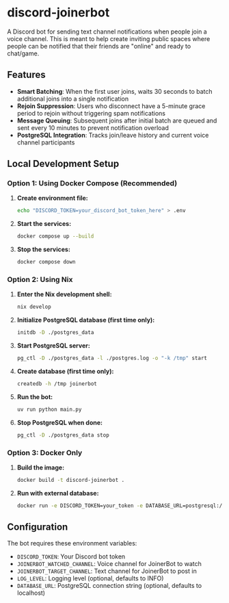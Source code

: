 # discord-joinerbot

A Discord bot for sending text channel notifications when people join a voice channel.
This is meant to help create inviting public spaces where people can be notified that
their friends are "online" and ready to chat/game.

## Features

- **Smart Batching**: When the first user joins, waits 30 seconds to batch additional joins into a single notification
- **Rejoin Suppression**: Users who disconnect have a 5-minute grace period to rejoin without triggering spam notifications
- **Message Queuing**: Subsequent joins after initial batch are queued and sent every 10 minutes to prevent notification overload
- **PostgreSQL Integration**: Tracks join/leave history and current voice channel participants

## Local Development Setup

### Option 1: Using Docker Compose (Recommended)

1. **Create environment file:**
   ```bash
   echo "DISCORD_TOKEN=your_discord_bot_token_here" > .env
   ```

2. **Start the services:**
   ```bash
   docker compose up --build
   ```

3. **Stop the services:**
   ```bash
   docker compose down
   ```

### Option 2: Using Nix

1. **Enter the Nix development shell:**
   ```bash
   nix develop
   ```

2. **Initialize PostgreSQL database (first time only):**
   ```bash
   initdb -D ./postgres_data
   ```

3. **Start PostgreSQL server:**
   ```bash
   pg_ctl -D ./postgres_data -l ./postgres.log -o "-k /tmp" start
   ```

4. **Create database (first time only):**
   ```bash
   createdb -h /tmp joinerbot
   ```

5. **Run the bot:**
   ```bash
   uv run python main.py
   ```

6. **Stop PostgreSQL when done:**
   ```bash
   pg_ctl -D ./postgres_data stop
   ```

### Option 3: Docker Only

1. **Build the image:**
   ```bash
   docker build -t discord-joinerbot .
   ```

2. **Run with external database:**
   ```bash
   docker run -e DISCORD_TOKEN=your_token -e DATABASE_URL=postgresql://user:pass@host:port/dbname discord-joinerbot
   ```

## Configuration

The bot requires these environment variables:
- `DISCORD_TOKEN`: Your Discord bot token
- `JOINERBOT_WATCHED_CHANNEL`: Voice channel for JoinerBot to watch
- `JOINERBOT_TARGET_CHANNEL`: Text channel for JoinerBot to post in
- `LOG_LEVEL`: Logging level (optional, defaults to INFO)
- `DATABASE_URL`: PostgreSQL connection string (optional, defaults to localhost)
